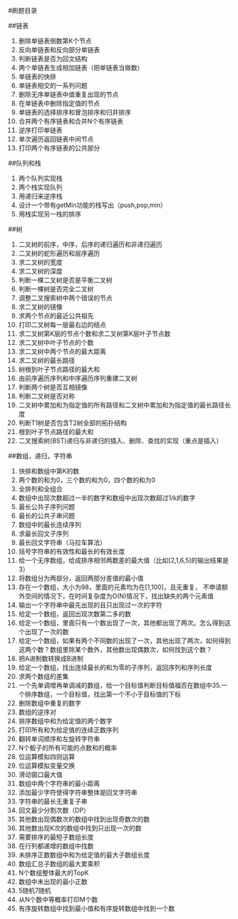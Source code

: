 

#刷题目录

##链表

1. 删除单链表倒数第K个节点
2. 反向单链表和反向部分单链表
3. 判断链表是否为回文结构
4. 两个单链表生成相加链表（把单链表当做数）
5. 单链表的快排
6. 单链表相交的一系列问题
7. 删除无序单链表中值重复出现的节点
8. 在单链表中删除指定值的节点
9. 单链表的选择排序和冒泡排序和归并排序
10. 合并两个有序链表和合并N个有序链表
11. 逆序打印单链表
12. 单次遍历返回链表中间节点
13. 打印两个有序链表的公共部分



##队列和栈
1. 两个队列实现栈
2. 两个栈实现队列
3. 用递归来逆序栈
4. 设计一个带有getMin功能的栈写出（push,pop,min）
5. 用栈实现另一栈的排序



##树
1. 二叉树的前序，中序，后序的递归遍历和非递归遍历
2. 二叉树的蛇形遍历和层序遍历
3. 求二叉树的宽度
4. 求二叉树的深度
5. 判断一棵二叉树是否是平衡二叉树
6. 判断一棵树是否完全二叉树
7. 调整二叉搜索树中两个错误的节点
8. 求二叉树的镜像
9. 求两个节点的最近公共祖先
10. 打印二叉树每一层最右边的结点
11. 求二叉树第K层的节点个数和求二叉树第K层叶子节点数
12. 求二叉树中叶子节点的个数
13. 求二叉树中两个节点的最大距离
14. 求二叉树的最长路径
15. 树根到叶子节点路径的最大和
16. 由前序遍历序列和中序遍历序列重建二叉树 
17. 判断两个树是否互相镜像
18. 判断二叉树是否对称
19. 二叉树中累加和为指定值的所有路径和二叉树中累加和为指定值的最长路径长度
20. 判断T1树是否包含T2树全部的拓扑结构
21. 根到叶子节点路径的最大和
22. 二叉搜索树(BST)递归与非递归的插入、删除、查找的实现（重点是插入）



##数组，递归，字符串

1. 快排和数组中第K的数
2. 两个数的和为0，三个数的和为0，四个数的和为0
3. 全排列和全组合
4. 数组中出现次数超过一半的数字和数组中出现次数超过1/k的数字
5. 最长公共子序列问题
6. 最长的公共子串问题
7. 数组中的最长连续序列
8. 求最长回文子序列
9. 最长回文字符串（马拉车算法）
10. 括号字符串的有效性和最长的有效长度
11. 给一个无序数组，给成排序相邻两数差的最大值（比如[2,1,6,5]的输出结果是3）
12. 将数组分为两部分，返回两部分差值的最小值
13. 存在一个数组，大小为98，里面的元素均为在[1,100]，且无重复， 不申请额外空间的情况下，在时间复杂度为O(N)情况下，找出缺失的两个元素值
14. 输出一个字符串中最先出现的且只出现过一次的字符
15. 给定一个数组，返回出现次数第二多的数
16. 给定一个数组，里面只有一个数出现了一次，其他都出现了两次。怎么得到这个出现了一次的数
17. 给定一个数组，如果有两个不同数的出现了一次，其他出现了两次，如何得到这两个数？数组里除某个数外，其他数出现偶数次，如何找到这个数？
18. 把A进制数转换成B进制
19. 给定一个数组，找出连续最长的和为零的子序列，返回序列和序列长度
20. 求两个数组的差集
21. 一个先单调增再单调减的数组，给一个目标值判断目标值福否在数组中35.一个排序数组，一个目标值，找出第一个不小于目标值的下标
22. 删除数组中重复的数字
23. 数组的逆序对
24. 排序数组中和为给定值的两个数字
25. 打印所有和为给定值的连续正数序列
26. 翻转单词顺序和左旋转字符串
27. N个骰子的所有可能的点数和的概率
28. 位运算模拟四则运算
29. 位运算模拟变量交换
30. 滑动窗口最大值
31. 数组中两个字符串的最小距离
32. 添加最少字符使得字符串整体是回文字符串
33. 字符串的最长无重复子串
34. 回文最少分割次数（DP）
35. 其他数出现偶数次的数组中找到出现奇数次的数
36. 其他数出现K次的数组中找到只出现一次的数
37. 需要排序的最短子数组长度
38. 在行列都递增的数组中找数
39. 未排序正数数组中和为给定值的最大子数组长度
40. 数组汇总子数组的最大累乘积
41. N个数组整体最大的TopK
42. 数组中未出现的最小正数
43. 5随机7随机
44. 从N个数中等概率打印M个数
45. 有序旋转数组中找到最小值和有序旋转数组中找到一个数